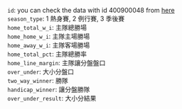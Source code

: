 `id`: you can check the data with id 400900048 from [here](http://www.espn.com/nba/game?gameId=400900048)  
`season_type`: 1 熱身賽, 2 例行賽, 3 季後賽  
`home_total_w_i`: 主隊總勝場  
`home_home_w_i`: 主隊主場勝場  
`home_away_w_i`: 主隊客場勝場  
`home_total_pct`: 主隊總勝率  
`home_line_margin`: 主隊讓分盤盤口  
`over_under`: 大小分盤口  
`two_way_winner`: 勝隊  
`handicap_winner`: 讓分盤勝隊  
`over_under_result`: 大小分結果  
